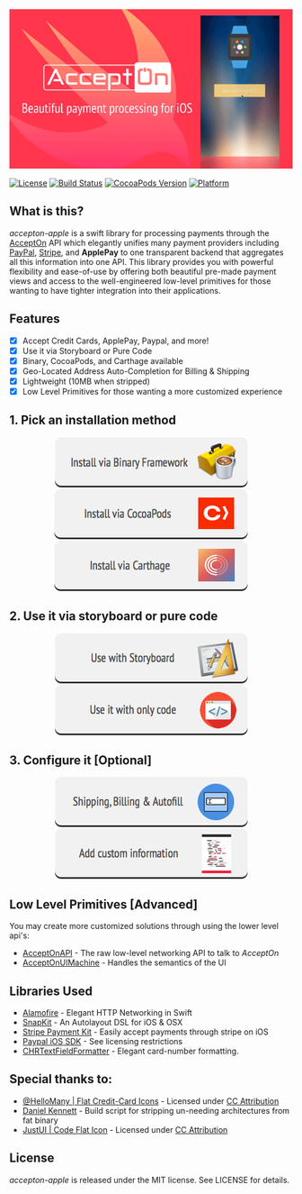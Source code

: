 <div style='text-align: center'>
  <img src='./header.gif' />
</div>

[![License](http://img.shields.io/badge/license-MIT-green.svg?style=flat)](https://github.com/sotownsend/accepton-apple/blob/master/LICENSE)
[![Build Status](https://travis-ci.org/sotownsend/Pully.svg?branch=master)](https://travis-ci.org/sotownsend/)
[![CocoaPods Version](https://img.shields.io/cocoapods/v/accepton.svg)](https://img.shields.io/cocoapods/v/accepton-apple.svg)
[![Platform](https://img.shields.io/badge/Platforms-ios%20%7C%20osx%20%7C%20watchos%20%7C%20tvos-ff69b4.svg)](https://developer.apple.com)

## What is this?
*accepton-apple* is a swift library for processing payments through the [AcceptOn](http://accepton.com) API which elegantly unifies many payment providers including [PayPal](http://paypal.com), [Stripe](http://stripe.com), and **ApplePay** to one transparent backend that aggregates all this information into one API.  This library provides you with powerful flexibility and ease-of-use by offering both beautiful pre-made payment views and access to the well-engineered low-level primitives for those wanting to have tighter integration into their applications.

## Features
  - [x] Accept Credit Cards, ApplePay, Paypal, and more!
  - [x] Use it via Storyboard or Pure Code
  - [x] Binary, CocoaPods, and Carthage available
  - [x] Geo-Located Address Auto-Completion for Billing & Shipping
  - [x] Lightweight (10MB when stripped)
  - [x] Low Level Primitives for those wanting a more customized experience

## 1. Pick an installation method
<a href='./docs/install/binary.md'>
<div style='text-align: center'>
  <img src='./docs/images/install_by_binary_framework_button.png' />
</div>
</a>

<a href='./docs/install/cocoapods.md'>
<div style='text-align: center'>
  <img src='./docs/images/install_by_cocoapods_button.png' />
</div>
</a>

<a href='./docs/install/carthage.md'>
<div style='text-align: center'>
  <img src='./docs/images/install_by_carthage_button.png' />
</div>
</a>

## 2. Use it via storyboard or pure code
<a href='./docs/use/use_with_storyboard.md'>
<div style='text-align: center'>
  <img src='./docs/images/use_with_storyboard.png' />
</div>
</a>

<a href='./docs/use/use_with_only_code.md'>
<div style='text-align: center'>
  <img src='./docs/images/use_with_only_code.png' />
</div>
</a>

## 3. Configure it [Optional]
<a href='./docs/configure/billing_shipping_autofill_hints.md'>
<div style='text-align: center'>
  <img src='./docs/images/autofill_hints.png' />
</div>
</a>

<a href='./docs/configure/add_custom_information.md'>
<div style='text-align: center'>
  <img src='./docs/images/add_custom_information.png' />
</div>
</a>

## Low Level Primitives [Advanced]
You may create more customized solutions through using the lower level api's:

  * [AcceptOnAPI](./docs/AcceptOnAPI.md) - The raw low-level networking API to talk to *AcceptOn*
  * [AcceptOnUIMachine](./docs/AcceptOnUIMachine.md) - Handles the semantics of the UI

## Libraries Used
  * [Alamofire](https://github.com/Alamofire/Alamofire/) - Elegant HTTP Networking in Swift
  * [SnapKit](http://snapkit.io) - An Autolayout DSL for iOS & OSX
  * [Stripe Payment Kit](https://github.com/stripe/PaymentKit) - Easily accept payments through stripe on iOS
  * [Paypal iOS SDK](https://github.com/paypal/PayPal-iOS-SDK) - See licensing restrictions
  * [CHRTextFieldFormatter](https://github.com/chebur/CHRTextFieldFormatter) - Elegant card-number formatting.

## Special thanks to:
  * [@HelloMany | Flat Credit-Card Icons](https://www.iconfinder.com/HelloMany) - Licensed under [CC Attribution](http://creativecommons.org/licenses/by/2.5/)
  * [Daniel Kennett](http://ikennd.ac/blog/2015/02/stripping-unwanted-architectures-from-dynamic-libraries-in-xcode/) - Build script for stripping un-needing architectures from fat binary
  * [JustUI | Code Flat Icon](https://www.iconfinder.com/justui) - Licensed under [CC Attribution](http://creativecommons.org/licenses/by/3.0/)

## License
*accepton-apple* is released under the MIT license. See LICENSE for details.
